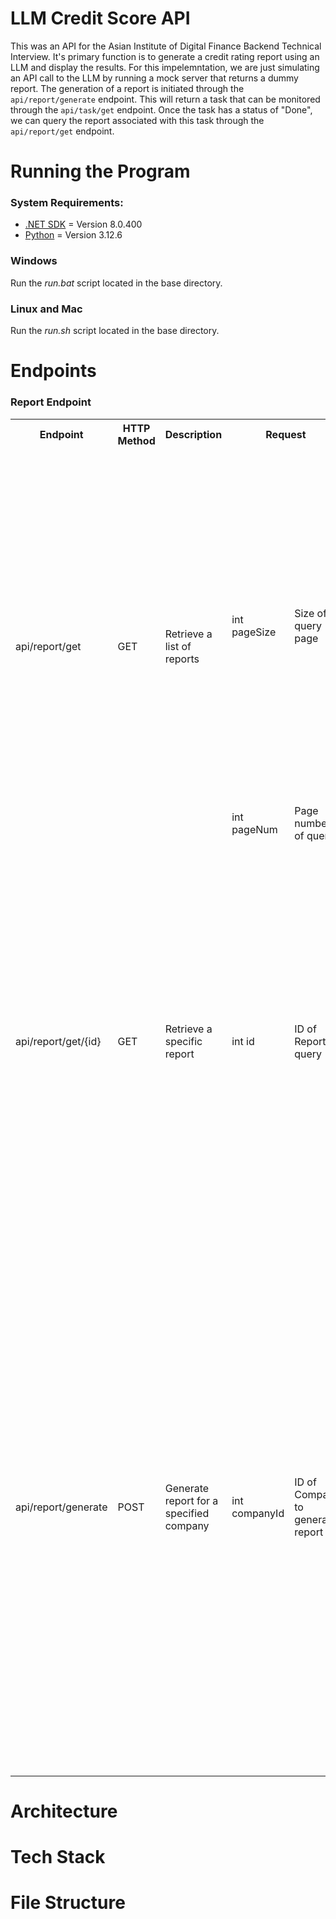# LLM Credit Score API
This was an API for the Asian Institute of Digital Finance Backend Technical Interview.
It's primary function is to generate a credit rating report using an LLM and display the results. For this impelemntation,
we are just simulating an API call to the LLM by running a mock server that returns a dummy report.
The generation of a report is initiated through the `api/report/generate` endpoint. This will return a task that can be monitored
through the `api/task/get` endpoint. Once the task has a status of "Done", we can query the report associated with this task through
the `api/report/get` endpoint.

# Running the Program
### System Requirements:
- [.NET SDK](https://dotnet.microsoft.com/en-us/download/visual-studio-sdks) = Version 8.0.400
- [Python](https://www.python.org/downloads/) = Version 3.12.6

### Windows
Run the *run.bat* script located in the base directory. 

### Linux and Mac
Run the *run.sh* script located in the base directory. 

# Endpoints

### Report Endpoint
<table>
  <tr>
    <th>Endpoint</th>
    <th>HTTP Method</th>
    <th>Description</th>
    <th colSpan="2">Request</th>
    <th colSpan="2">Response</th>
  </tr>
  <tr>
    <td rowSpan="3">api/report/get</td>
    <td rowSpan="3">GET</td>
    <td rowSpan="3">Retrieve a list of reports</td>
    <tr>
      <td>int pageSize</td>
      <td>Size of query page</td>
      <td>array reports</td>
      <td>
        int reportId: ID of Report</br>
        string createDate: Date Created</br>
        string content: Content of Report</br>
        int taskId: ID of associated Task</br>
        Task task: Object of associated Task</br>
        int companyId: ID of associated Company</br>
        Company company: Object of associated Company
      </td>
    </tr>
    <tr>
      <td>int pageNum</td>
      <td>Page number of query</td>
      <td>string error</td>
      <td>Error encountered in endpoint</td>
    </tr>
  </tr>
  <tr>
    <td rowSpan="3">api/report/get/{id}</td>
    <td rowSpan="3">GET</td>
    <td rowSpan="3">Retrieve a specific report</td>
    <td rowSpan="3">int id</td>
    <td rowSpan="3">ID of Report to query</td>
    <tr>
      <td>Report report</td>
      <td>
        int reportId: ID of Report</br>
        string createDate: Date Created</br>
        string content: Content of Report</br>
        int taskId: ID of associated Task</br>
        Task task: Object of associated Task</br>
        int companyId: ID of associated Company</br>
        Company company: Object of associated Company
      </td>
    </tr>
    <tr>
      <td>string error</td>
      <td>Error encountered in endpoint</td>
    </tr>
  </tr>
  <tr>
    <td rowSpan="4">api/report/generate</td>
    <td rowSpan="4">POST</td>
    <td rowSpan="4">Generate report for a specified company</td>
    <td rowSpan="4">int companyId</td>
    <td rowSpan="4">ID of Company to generate report for</td>
    <tr>
      <td>Task task</td>
      <td>
        int taskId: ID of Task</br>
        string taskKey: Unique key identifying type of task</br>
        string status: Task status </br>
        string message: Message from task </br>
        int companyId: ID of Company for generate report task</br>
        string createDate: Date Created</br>
        int? reportId: ID of Report associated with task</br>
        report? report: Object of Report associated with task
      </td>
    </tr>
    <tr>
      <td>Company company</td>
      <td>Object of associated Company for generate report task</td>
    </tr>
    <tr>
      <td>string error</td>
      <td>Error encountered in endpoint</td>
    </tr>
  </tr>
</table>

# Architecture

# Tech Stack

# File Structure

